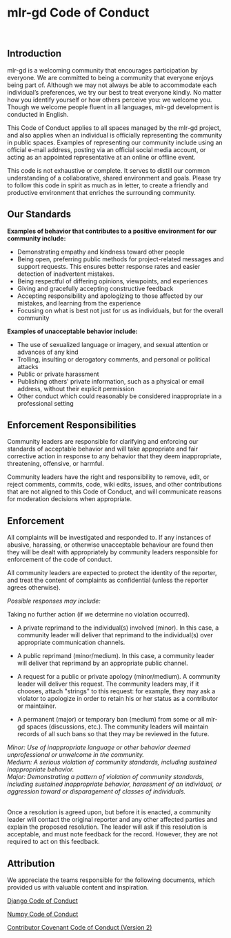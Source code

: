 # mlr-gd Code of Conduct

<br>

## Introduction
mlr-gd is a welcoming community that encourages participation by everyone. 
We are committed to being a community that everyone enjoys being part of. 
Although we may not always be able to accommodate each individual’s preferences, we try our best to treat everyone kindly.
No matter how you identify yourself or how others perceive you: we welcome you. 
Though we welcome people fluent in all languages, mlr-gd development is conducted in English.

This Code of Conduct applies to all spaces managed by the mlr-gd project, and also applies when an individual is officially representing the community in public spaces. Examples of representing our community include using an official e-mail address, posting via an official social media account, or acting as an appointed representative at an online or offline event.

This code is not exhaustive or complete. It serves to distill our common understanding of a collaborative, shared environment and goals. Please try to follow this code in spirit as much as in letter, to create a friendly and productive environment that enriches the surrounding community.




## Our Standards

**Examples of behavior that contributes to a positive environment for our community include:**

* Demonstrating empathy and kindness toward other people
* Being open, preferring public methods for project-related messages and support requests. This ensures better response rates and easier detection of inadvertent mistakes.
* Being respectful of differing opinions, viewpoints, and experiences
* Giving and gracefully accepting constructive feedback
* Accepting responsibility and apologizing to those affected by our mistakes, and learning from the experience
* Focusing on what is best not just for us as individuals, but for the overall community
  
**Examples of unacceptable behavior include:**
* The use of sexualized language or imagery, and sexual attention or advances of any kind
* Trolling, insulting or derogatory comments, and personal or political attacks
* Public or private harassment
* Publishing others' private information, such as a physical or email address, without their explicit permission
* Other conduct which could reasonably be considered inappropriate in a professional setting


## Enforcement Responsibilities
Community leaders are responsible for clarifying and enforcing our standards of acceptable behavior and will take appropriate and fair corrective action in response to any behavior that they deem inappropriate, threatening, offensive, or harmful.

Community leaders have the right and responsibility to remove, edit, or reject comments, commits, code, wiki edits, issues, and other contributions that are not aligned to this Code of Conduct, and will communicate reasons for moderation decisions when appropriate.


## Enforcement
All complaints will be investigated and responded to. If any instances of abusive, harassing, or otherwise unacceptable behaviour are found then they will be dealt with appropriately by community leaders responsible for enforcement of the code of conduct.


All community leaders are expected to protect the identity of the reporter, and treat the content of complaints as confidential (unless the reporter agrees otherwise).


*Possible responses may include:*

Taking no further action (if we determine no violation occurred).

* A private reprimand to the individual(s) involved (minor). In this case, a community leader will deliver that reprimand to the individual(s) over appropriate communication channels.

* A public reprimand (minor/medium). In this case, a community leader will deliver that reprimand by an appropriate public channel.

* A request for a public or private apology (minor/medium). A community leader will deliver this request. The community leaders may, if it chooses, attach "strings" to this request: for example, they may ask a violator to apologize in order to retain his or her status as a contributor or maintainer.

* A permanent (major) or temporary ban (medium) from some or all mlr-gd spaces (discussions, etc.). The community leaders will maintain records of all such bans so that they may be reviewed in the future.

*Minor: Use of inappropriate language or other behavior deemed unprofessional or unwelcome in the community.\
Medium: A serious violation of community standards, including sustained inappropriate behavior.\
Major: Demonstrating a pattern of violation of community standards, including sustained inappropriate behavior, harassment of an individual, or aggression toward or disparagement of classes of individuals.*

<br>
Once a resolution is agreed upon, but before it is enacted, a community leader will contact the original reporter and any other affected parties and explain the proposed resolution. The leader will ask if this resolution is acceptable, and must note feedback for the record. However, they are not required to act on this feedback.



## Attribution
We appreciate the teams responsible for the following documents, which provided us with valuable content and inspiration.

[Django Code of Conduct](https://www.djangoproject.com/conduct/)

[Numpy Code of Conduct](https://numpy.org/code-of-conduct/)

[Contributor Covenant Code of Conduct (Version 2)](https://www.contributor-covenant.org/version/2/0/code_of_conduct/)


